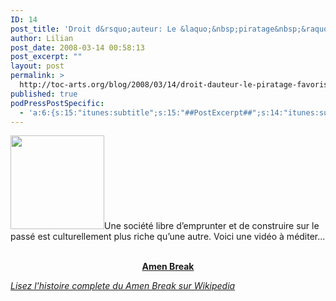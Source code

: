 ```yaml
---
ID: 14
post_title: 'Droit d&rsquo;auteur: Le &laquo;&nbsp;piratage&nbsp;&raquo; favorise la créativite culturelle'
author: Lilian
post_date: 2008-03-14 00:58:13
post_excerpt: ""
layout: post
permalink: >
  http://toc-arts.org/blog/2008/03/14/droit-dauteur-le-piratage-favorise-la-creativite-culturelle/
published: true
podPressPostSpecific:
  - 'a:6:{s:15:"itunes:subtitle";s:15:"##PostExcerpt##";s:14:"itunes:summary";s:15:"##PostExcerpt##";s:15:"itunes:keywords";s:17:"##WordPressCats##";s:13:"itunes:author";s:10:"##Global##";s:15:"itunes:explicit";s:2:"No";s:12:"itunes:block";s:2:"No";}'
---
```

<img class="alignleft size-thumbnail wp-image-9174" title="remix-copyright-creativite" src="http://toc-arts.org/blog/wp-content/uploads/2008/03/remix-copyright-creativite-150x150.jpg" alt="" width="150" height="150" />Une société libre d’emprunter et de construire sur le passé est culturellement plus riche qu’une autre. Voici une vidéo à méditer...       <div style="text-align: center;">
  <strong><a href="http://www.dailymotion.com/swf/x3qvsr">Amen Break</a></strong> <em></em>
</div>

<div style="text-align: left;">
  <em><a href="http://fr.wikipedia.org/wiki/Amen_break">Lisez l'histoire complete du Amen Break sur Wikipedia</a></em>
</div>
